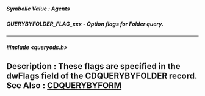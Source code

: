 ##### Symbolic Value : Agents
##### QUERYBYFOLDER_FLAG_xxx - Option flags for Folder query.
---
##### #include <queryods.h>
**Description :**
These flags are specified in the dwFlags field of the CDQUERYBYFOLDER record.
**See Also :**
[CDQUERYBYFORM](D:/md_files/CDQUERYBYFORM.md)
---
